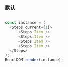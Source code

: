 
### 默认

<!--start-code-->
```js

const instance = (
  <Steps current={1}>
      <Steps.Item />
      <Steps.Item />
      <Steps.Item />
      <Steps.Item />
  </Steps>
);
ReactDOM.render(instance);
```
<!--end-code-->
